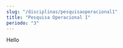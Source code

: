```yaml
---
slug: "/disciplinas/pesquisaoperacional1"
title: "Pesquisa Operacional I"
periodo: "3"
---
```


Hello
